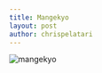 ```yaml
---
title: Mangekyo
layout: post
author: chrispelatari
---
```


![mangekyo](http://chris.pelatari.com/assets/2024-02-04-460062.png)
